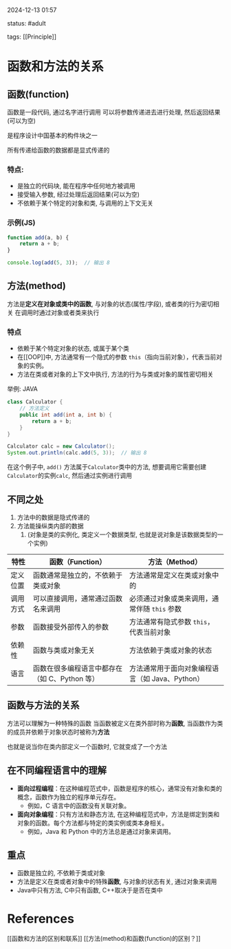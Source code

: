 2024-12-13    01:57

status: #adult 

tags: [[Principle]]


# 函数和方法的关系

## 函数(function)

函数是一段代码, 通过名字进行调用
可以将参数传递进去进行处理, 然后返回结果(可以为空)

是程序设计中国基本的构件块之一

所有传递给函数的数据都是显式传递的

### 特点: 
- 是独立的代码块, 能在程序中任何地方被调用
- 接受输入参数, 经过处理后返回结果(可以为空)
- 不依赖于某个特定的对象和类, 与调用的上下文无关

### 示例(JS)

```javascript
function add(a, b) {
    return a + b;
}

console.log(add(5, 3));  // 输出 8
```

## 方法(method)

方法是**定义在对象或类中的函数**, 与对象的状态(属性/字段), 或者类的行为密切相关
在调用时通过对象或者类来执行

### 特点
- 依赖于某个特定对象的状态, 或属于某个类
- 在[[OOP]]中, 方法通常有一个隐式的参数 `this`（指向当前对象），代表当前对象的实例。
- 方法在类或者对象的上下文中执行, 方法的行为与类或对象的属性密切相关

举例: JAVA

```java
class Calculator {
    // 方法定义
    public int add(int a, int b) {
        return a + b;
    }
}

Calculator calc = new Calculator();
System.out.println(calc.add(5, 3));  // 输出 8
```

在这个例子中, `add()` 方法属于`Calculator`类中的方法, 想要调用它需要创建 `Calculator`的实例`calc`, 然后通过实例进行调用

## 不同之处
1. 方法中的数据是隐式传递的
2. 方法能操纵类内部的数据
	1. (对象是类的实例化, 类定义一个数据类型, 也就是说对象是该数据类型的一个实例)

| 特性   | 函数（Function）                | 方法（Method）                    |
| ---- | --------------------------- | ----------------------------- |
| 定义位置 | 函数通常是独立的，不依赖于类或对象           | 方法通常是定义在类或对象中的                |
| 调用方式 | 可以直接调用，通常通过函数名来调用           | 必须通过对象或类来调用，通常伴随 `this` 参数    |
| 参数   | 函数接受外部传入的参数                 | 方法通常有隐式参数 `this`，代表当前对象       |
| 依赖性  | 函数与类或对象无关                   | 方法依赖于类或对象的状态                  |
| 语言   | 函数在很多编程语言中都存在（如 C、Python 等） | 方法通常用于面向对象编程语言（如 Java、Python） |

## 函数与方法的关系

方法可以理解为一种特殊的函数
当函数被定义在类外部时称为**函数**, 当函数作为类的成员并依赖于对象状态时被称为**方法**

也就是说当你在类内部定义一个函数时, 它就变成了一个方法

## 在不同编程语言中的理解


- **面向过程编程**：在这种编程范式中，函数是程序的核心，通常没有对象和类的概念，函数作为独立的程序单元存在。
    - 例如，C 语言中的函数没有关联对象。
- **面向对象编程**：只有方法和静态方法, 在这种编程范式中，方法是绑定到类和对象的函数。每个方法都与特定的类实例或类本身相关。
    - 例如，Java 和 Python 中的方法总是通过对象来调用。

## 重点

- 函数是独立的, 不依赖于类或对象
- 方法是定义在类或者对象中的特殊**函数**, 与对象的状态有关, 通过对象来调用
- Java中只有方法, C中只有函数, C++取决于是否在类中
# References

[[函数和方法的区别和联系]]
[[方法(method)和函数(function)的区别？]]